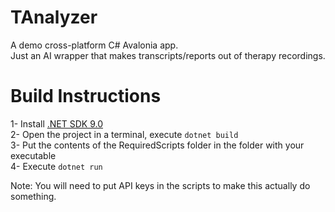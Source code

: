 # TAnalyzer
A demo cross-platform C# Avalonia app.  
Just an AI wrapper that makes transcripts/reports out of therapy recordings.  

# Build Instructions
1- Install [.NET SDK 9.0](https://dotnet.microsoft.com/en-us/download/dotnet)  
2- Open the project in a terminal, execute `dotnet build`  
3- Put the contents of the RequiredScripts folder in the folder with your executable  
4- Execute `dotnet run`  

Note: You will need to put API keys in the scripts to make this actually do something.  

